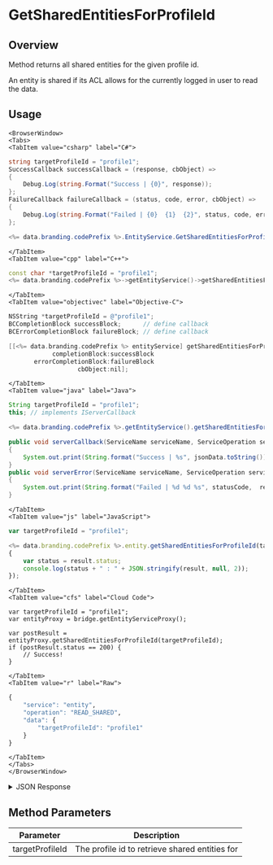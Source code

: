 # GetSharedEntitiesForProfileId
## Overview
Method returns all shared entities for the given profile id.

An entity is shared if its ACL allows for the currently logged in user to read the data.

<PartialServop service_name="entity" operation_name="READ_SHARED" />

## Usage

```mdx-code-block
<BrowserWindow>
<Tabs>
<TabItem value="csharp" label="C#">
```

```csharp
string targetProfileId = "profile1";
SuccessCallback successCallback = (response, cbObject) =>
{
    Debug.Log(string.Format("Success | {0}", response));
};
FailureCallback failureCallback = (status, code, error, cbObject) =>
{
    Debug.Log(string.Format("Failed | {0}  {1}  {2}", status, code, error));
};

<%= data.branding.codePrefix %>.EntityService.GetSharedEntitiesForProfileId(targetProfileId, successCallback, failureCallback);
```

```mdx-code-block
</TabItem>
<TabItem value="cpp" label="C++">
```

```cpp
const char *targetProfileId = "profile1";
<%= data.branding.codePrefix %>->getEntityService()->getSharedEntitiesForProfileId(targetProfileId, this);
```

```mdx-code-block
</TabItem>
<TabItem value="objectivec" label="Objective-C">
```

```objectivec
NSString *targetProfileId = @"profile1";
BCCompletionBlock successBlock;      // define callback
BCErrorCompletionBlock failureBlock; // define callback

[[<%= data.branding.codePrefix %> entityService] getSharedEntitiesForProfileId:targetProfileId
            completionBlock:successBlock
       errorCompletionBlock:failureBlock
                   cbObject:nil];
```

```mdx-code-block
</TabItem>
<TabItem value="java" label="Java">
```

```java
String targetProfileId = "profile1";
this; // implements IServerCallback

<%= data.branding.codePrefix %>.getEntityService().getSharedEntitiesForProfileId(targetProfileId, this);

public void serverCallback(ServiceName serviceName, ServiceOperation serviceOperation, JSONObject jsonData)
{
    System.out.print(String.format("Success | %s", jsonData.toString()));
}
public void serverError(ServiceName serviceName, ServiceOperation serviceOperation, int statusCode, int reasonCode, String jsonError)
{
    System.out.print(String.format("Failed | %d %d %s", statusCode,  reasonCode, jsonError.toString()));
}
```

```mdx-code-block
</TabItem>
<TabItem value="js" label="JavaScript">
```

```javascript
var targetProfileId = "profile1";

<%= data.branding.codePrefix %>.entity.getSharedEntitiesForProfileId(targetProfileId, result =>
{
	var status = result.status;
	console.log(status + " : " + JSON.stringify(result, null, 2));
});
```

```mdx-code-block
</TabItem>
<TabItem value="cfs" label="Cloud Code">
```

```cfscript
var targetProfileId = "profile1";
var entityProxy = bridge.getEntityServiceProxy();

var postResult = entityProxy.getSharedEntitiesForProfileId(targetProfileId);
if (postResult.status == 200) {
    // Success!
}
```

```mdx-code-block
</TabItem>
<TabItem value="r" label="Raw">
```

```r
{
	"service": "entity",
	"operation": "READ_SHARED",
	"data": {
		"targetProfileId": "profile1"
	}
}
```

```mdx-code-block
</TabItem>
</Tabs>
</BrowserWindow>
```

<details>
<summary>JSON Response</summary>

```json
{
    "status": 200,
    "data": {
        "entities": [
            {
                "entityId": "544db68a-48ad-4fc9-9f44-5fd36fc6445f",
                "entityType": "publicInfo",
                "version": 1,
                "data": {
                    "name": "john",
                    "age": 30
                },
                "acl": {
                    "other": 1
                },
                "createdAt": 1395943044322,
                "updatedAt": 1395943044322
            }
        ],
        "_serverTime": 1637946319239,
        "entityListCount": 1
    }
}
```
</details>

## Method Parameters
Parameter | Description
--------- | -----------
targetProfileId | The profile id to retrieve shared entities for



